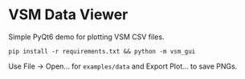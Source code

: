 # VSM Data Viewer

Simple PyQt6 demo for plotting VSM CSV files.

`pip install -r requirements.txt && python -m vsm_gui`

Use File → Open… for `examples/data` and Export Plot… to save PNGs.
